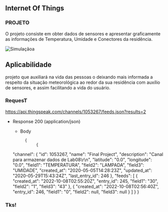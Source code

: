 

## Internet Of Things


### PROJETO

O projeto consiste em obter dados de sensores e apresentar graficamente as informações de Temperatura, Umidade e Conectores da residência.

![Simulaçãoa](https://user-images.githubusercontent.com/63813811/194684410-e9b8af83-f2b4-47ad-8d09-da22dfc13b7f.png)

## Aplicabilidade



projeto que auxiliará na vida das pessoas o deixando mais informada a respeito da situação meteorológica ao redor da sua residência com auxílio de sensores, e assim facilitando a vida do usuário.

### RequesT

 https://api.thingspeak.com/channels/1053267/feeds.json?results=2
  
+ Response 200 (application/json)

    + Body

            {
                 {
  "channel": {
    "id": 1053267,
    "name": "Final Project",
    "description": "Canal para armazenar dados de Lab08\r\n",
    "latitude": "0.0",
    "longitude": "0.0",
    "field1": "TEMPERATURA",
    "field2": "LAMPADA",
    "field3": "UMIDADE",
    "created_at": "2020-05-05T14:28:23Z",
    "updated_at": "2020-05-29T15:43:24Z",
    "last_entry_id": 246
  },
  "feeds": [
    {
      "created_at": "2022-10-08T02:55:20Z",
      "entry_id": 245,
      "field1": "30",
      "field2": "1",
      "field3": "43"
    },
    {
      "created_at": "2022-10-08T02:56:40Z",
      "entry_id": 246,
      "field1": "0",
      "field2": null,
      "field3": null
    }
  ]
}
            }


### Tks!
